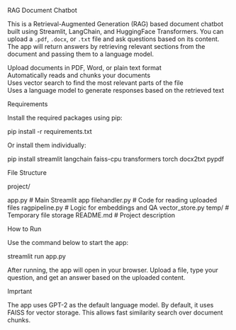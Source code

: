 RAG Document Chatbot

This is a Retrieval-Augmented Generation (RAG) based document chatbot built using Streamlit, LangChain, and HuggingFace Transformers. You can upload a `.pdf`, `.docx`, or `.txt` file and ask questions based on its content. The app will return answers by retrieving relevant sections from the document and passing them to a language model.


Upload documents in PDF, Word, or plain text format  
Automatically reads and chunks your documents  
Uses vector search to find the most relevant parts of the file  
Uses a language model to generate responses based on the retrieved text  

Requirements

Install the required packages using pip:

pip install -r requirements.txt

Or install them individually:

pip install streamlit langchain faiss-cpu transformers torch docx2txt pypdf

File Structure


project/

app.py               # Main Streamlit app
filehandler.py      # Code for reading uploaded files
ragpipeline.py      # Logic for embeddings and QA
vector_store.py
temp/                # Temporary file storage
README.md            # Project description


How to Run

Use the command below to start the app:

streamlit run app.py

After running, the app will open in your browser. Upload a file, type your question, and get an answer based on the uploaded content.


Imprtant

The app uses GPT-2 as the default language model.
By default, it uses FAISS for vector storage. This allows fast similarity search over document chunks.

